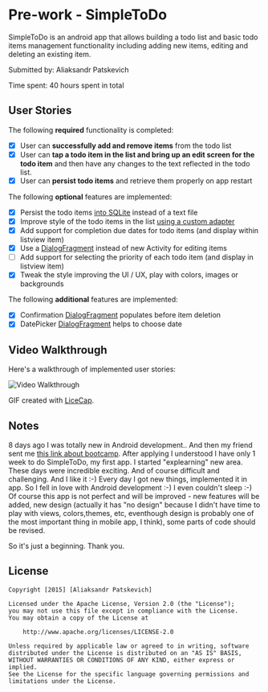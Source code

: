 # Pre-work - SimpleToDo

SimpleToDo is an android app that allows building a todo list and basic todo items management functionality including adding new items, editing and deleting an existing item.

Submitted by: Aliaksandr Patskevich

Time spent: 40 hours spent in total

## User Stories

The following **required** functionality is completed:

* [x] User can **successfully add and remove items** from the todo list
* [x] User can **tap a todo item in the list and bring up an edit screen for the todo item** and then have any changes to the text reflected in the todo list.
* [x] User can **persist todo items** and retrieve them properly on app restart

The following **optional** features are implemented:

* [x] Persist the todo items [into SQLite](http://guides.codepath.com/android/Persisting-Data-to-the-Device#sqlite) instead of a text file
* [x] Improve style of the todo items in the list [using a custom adapter](http://guides.codepath.com/android/Using-an-ArrayAdapter-with-ListView)
* [x] Add support for completion due dates for todo items (and display within listview item)
* [x] Use a [DialogFragment](http://guides.codepath.com/android/Using-DialogFragment) instead of new Activity for editing items
* [ ] Add support for selecting the priority of each todo item (and display in listview item)
* [x] Tweak the style improving the UI / UX, play with colors, images or backgrounds

The following **additional** features are implemented:

* [x] Confirmation [DialogFragment](http://guides.codepath.com/android/Using-DialogFragment) populates before item deletion 
* [x] DatePicker [DialogFragment](http://guides.codepath.com/android/Using-DialogFragment) helps to choose date

## Video Walkthrough 

Here's a walkthrough of implemented user stories:

<img src='http://i.giphy.com/3o85xyFDfizqWkl0ru.gif' title='Video Walkthrough' width='' alt='Video Walkthrough' />

GIF created with [LiceCap](http://www.cockos.com/licecap/).

## Notes
8 days ago I was totally new in Android development.. And then my friend sent me [this link about bootcamp](http://codepath.com/).
After applying  I understood I have only 1 week to do SimpleToDo, my first app. I started "explearning" new area.
These days were incredible exciting. And of course difficult and challenging. And I like it :-)
Every day I got new things, implemented it in app. 
So I fell in love with Android development :-) I even couldn't sleep :-)
Of course this app is not perfect and will be improved - new features will be added, new design (actually it has "no design" 
because I didn't have time to play with views, colors,themes, etc, eventhough design is probably one of the most important
thing in mobile app, I think), some parts of code should be revised.

So it's just a beginning.
Thank you.

## License

    Copyright [2015] [Aliaksandr Patskevich]

    Licensed under the Apache License, Version 2.0 (the "License");
    you may not use this file except in compliance with the License.
    You may obtain a copy of the License at

        http://www.apache.org/licenses/LICENSE-2.0

    Unless required by applicable law or agreed to in writing, software
    distributed under the License is distributed on an "AS IS" BASIS,
    WITHOUT WARRANTIES OR CONDITIONS OF ANY KIND, either express or implied.
    See the License for the specific language governing permissions and
    limitations under the License.
